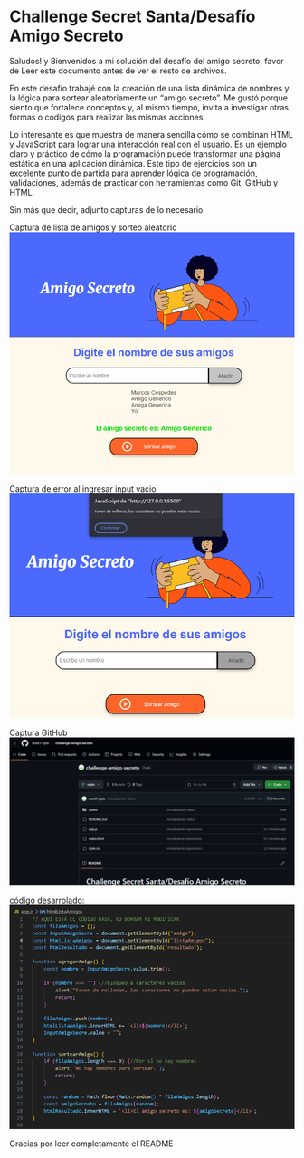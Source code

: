 # Challenge Secret Santa/Desafío Amigo Secreto

Saludos! y Bienvenidos a mi solución del desafío del amigo secreto, favor de Leer este documento antes de ver el resto de archivos.

En este desafío trabajé con la creación de una lista dinámica de nombres y la lógica para sortear aleatoriamente un “amigo secreto”. Me gustó porque siento que fortalece conceptos y, al mismo tiempo, invita a investigar otras formas o códigos para realizar las mismas acciones.

Lo interesante es que muestra de manera sencilla cómo se combinan HTML y JavaScript para lograr una interacción real con el usuario. Es un ejemplo claro y práctico de cómo la programación puede transformar una página estática en una aplicación dinámica. Este tipo de ejercicios son un excelente punto de partida para aprender lógica de programación, validaciones, además de practicar con herramientas como Git, GitHub y HTML.

Sin más que decir, adjunto capturas de lo necesario

Captura de lista de amigos y sorteo aleatorio
![alt text](./assets/Solucion.png)


Captura de error al ingresar input vacio
![alt text](./assets/input_vacio.png)


Captura GitHub
![alt text](./assets/Github_evidence.png)


código desarrolado:
![alt text](./assets/Capt_Code.png)


Gracias por leer completamente el README